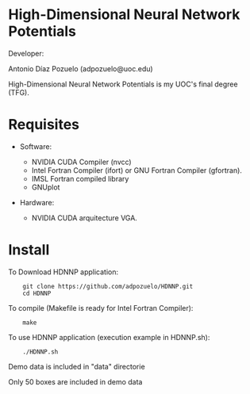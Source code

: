 High-Dimensional Neural Network Potentials
===========

<p> Developer: </p>
        Antonio Díaz Pozuelo (adpozuelo@uoc.edu)
        
High-Dimensional Neural Network Potentials is my UOC's final degree (TFG).

Requisites
==========

- Software:

  * NVIDIA CUDA Compiler (nvcc)
  * Intel Fortran Compiler (ifort) or GNU Fortran Compiler (gfortran).
  * IMSL Fortran compiled library
  * GNUplot

- Hardware:

  * NVIDIA CUDA arquitecture VGA.

Install
=======

<p> To Download HDNNP application: </p>

        git clone https://github.com/adpozuelo/HDNNP.git
        cd HDNNP
        
<p> To compile (Makefile is ready for Intel Fortran Compiler)</b>: </p>

        make

<p> To use HDNNP application (execution example in HDNNP.sh): </p>

        ./HDNNP.sh
        
<p> Demo data is included in "data" directorie </p>
<p> Only 50 boxes are included in demo data </p>

